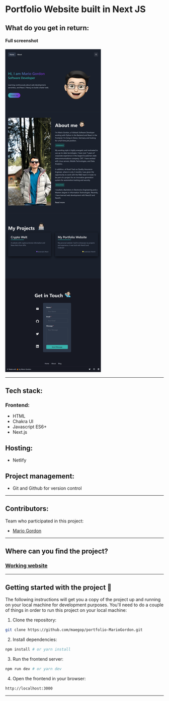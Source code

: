 # Portfolio Website built in Next JS

## What do you get in return:

#### Full screenshot

![](./screenshot.png)

---

## Tech stack:

### Frontend:

- HTML
- Chakra UI
- Javascript ES6+
- Next.js

## Hosting:

- Netlify

## Project management:

- Git and Github for version control

---

## Contributors:

Team who participated in this project:

- [Mario Gordon](https://github.com/maegop)

---

## Where can you find the project?

### [Working website](https://mariogordon.netlify.app//)

---

## Getting started with the project 🚀

The following instructions will get you a copy of the project up and running on your local machine for development purposes.
You'll need to do a couple of things in order to run this project on your local machine:

1. Clone the repository:

```sh
git clone https://github.com/maegop/portfolio-MarioGordon.git
```

2. Install dependencies:

```sh
npm install # or yarn install
```

3. Run the frontend server:

```sh
npm run dev # or yarn dev
```

4. Open the frontend in your browser:

```sh
http://localhost:3000
```

---
